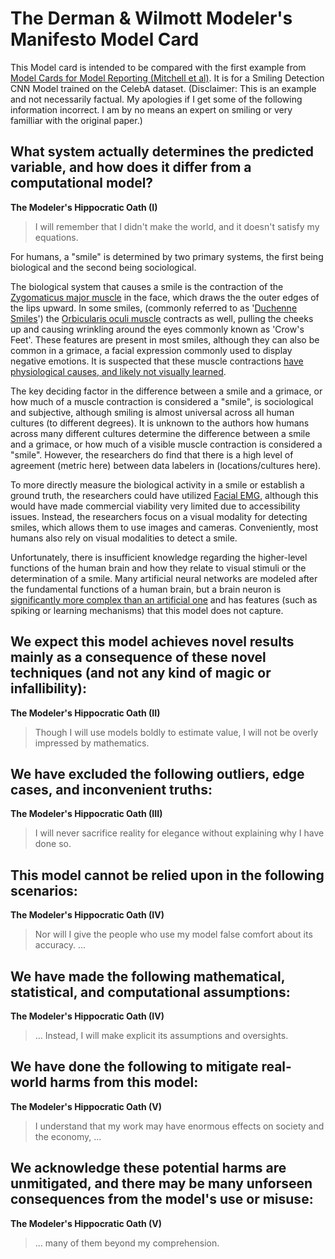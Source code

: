 # The Derman & Wilmott Modeler's Manifesto Model Card
This Model card is intended to be compared with the first example from [Model Cards for Model Reporting (Mitchell et al)](https://arxiv.org/pdf/1810.03993.pdf). It is for a Smiling Detection CNN Model trained on the CelebA dataset. (Disclaimer: This is an example and not necessarily factual. My apologies if I get some of the following information incorrect. I am by no means an expert on smiling or very familliar with the original paper.)

## What system actually determines the predicted variable, and how does it differ from a computational model?
**The Modeler's Hippocratic Oath (I)**
> I will remember that I didn't make the world, and it doesn't satisfy my equations.

For humans, a "smile" is determined by two primary systems, the first being biological and the second being sociological. 

The biological system that causes a smile is the contraction of the [Zygomaticus major muscle](https://en.wikipedia.org/wiki/Zygomaticus_major_muscle) in the face, which draws the the outer edges of the lips upward. In some smiles, (commonly referred to as '[Duchenne Smiles](https://en.wikipedia.org/wiki/Smile#Duchenne_smile)') the [Orbicularis oculi muscle](https://en.wikipedia.org/wiki/Orbicularis_oculi_muscle) contracts as well, pulling the cheeks up and causing wrinkling around the eyes commonly known as 'Crow's Feet'. These features are present in most smiles, although they can also be common in a grimace, a facial expression commonly used to display negative emotions. It is suspected that these muscle contractions [have physiological causes, and likely not visually learned](https://www.apa.org/news/press/releases/2008/12/facial-expressions).

The key deciding factor in the difference between a smile and a grimace, or how much of a muscle contraction is considered a "smile", is sociological and subjective, although smiling is almost universal across all human cultures (to different degrees). It is unknown to the authors how humans across many different cultures determine the difference between a smile and a grimace, or how much of a visible muscle contraction is considered a "smile". However, the researchers do find that there is a high level of agreement (metric here) between data labelers in (locations/cultures here). 

To more directly measure the biological activity in a smile or establish a ground truth, the researchers could have utilized [Facial EMG](https://en.wikipedia.org/wiki/Facial_electromyography), although this would have made commercial viability very limited due to accessibility issues. Instead, the researchers focus on a visual modality for detecting smiles, which allows them to use images and cameras. Conveniently, most humans also rely on visual modalities to detect a smile.

Unfortunately, there is insufficient knowledge regarding the higher-level functions of the human brain and how they relate to visual stimuli or the determination of a smile. Many artificial neural networks are modeled after the fundamental functions of a human brain, but a brain neuron is [significantly more complex than an artificial one](https://www.sciencedirect.com/science/article/abs/pii/S0896627321005018?dgcid=author) and has features (such as spiking or learning mechanisms) that this model does not capture.

##  We expect this model achieves novel results mainly as a consequence of these novel techniques (and not any kind of magic or infallibility):
**The Modeler's Hippocratic Oath (II)**
> Though I will use models boldly to estimate value, I will not be overly impressed by mathematics.


## We have excluded the following outliers, edge cases, and inconvenient truths:
**The Modeler's Hippocratic Oath (III)**
> I will never sacrifice reality for elegance without explaining why I have done so.


## This model cannot be relied upon in the following scenarios:
**The Modeler's Hippocratic Oath (IV)**
> Nor will I give the people who use my model false comfort about its accuracy. ...

## We have made the following mathematical, statistical, and computational assumptions:
**The Modeler's Hippocratic Oath (IV)**
> ... Instead, I will make explicit its assumptions and oversights.


## We have done the following to mitigate real-world harms from this model:
**The Modeler's Hippocratic Oath (V)**
> I understand that my work may have enormous effects on society and the economy, ...


## We acknowledge these potential harms are unmitigated, and there may be many unforseen consequences from the model's use or misuse:
**The Modeler's Hippocratic Oath (V)**
> ... many of them beyond my comprehension.
